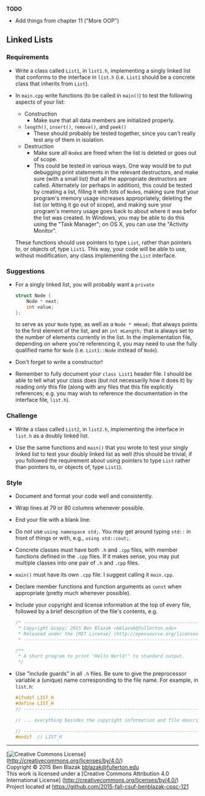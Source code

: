 **TODO**
- Add things from chapter 11 ("More OOP")

## Linked Lists

### Requirements

- Write a class called `List1`, in `list1.h`, implementing a singly linked list
  that conforms to the interface in `list.h` (i.e. `List1` should be a concrete
  class that inherits from `List`).

- In `main.cpp` write functions (to be called in `main()`) to test the
  following aspects of your list:
    - Construction
        - Make sure that all data members are initialized properly.
    - `length()`, `insert()`, `remove()`, and `peek()`
        - These should probably be tested together, since you can't really test
          any of them in isolation.
    - Destruction
        - Make sure all `Node`s are freed when the list is deleted or goes out
          of scope.
        - This could be tested in various ways.  One way would be to put
          debugging print statements in the relevant destructors, and make sure
          (with a small list) that all the appropriate destructors are called.
          Alternately (or perhaps in addition), this could be tested by
          creating a list, filling it with lots of `Node`s, making sure that
          your program's memory usage increases appropriately, deleting the
          list (or letting it go out of scope), and making sure your program's
          memory usage goes back to about where it was befor the list was
          created.  In Windows, you may be able to do this using the "Task
          Manager"; on OS X, you can use the "Activity Monitor".

  These functions should use pointers to type `List`, rather than pointers to,
  or objects of, type `List1`.  This way, your code will be able to use,
  without modification, any class implementing the `List` interface.


### Suggestions

- For a singly linked list, you will probably want a `private`

    ```c++
    struct Node {
        Node * next;
        int value;
    };
    ```

  to serve as your `Node` type, as well as a `Node * mHead;` that always points
  to the first element of the list, and an `int mLength;` that is always set to
  the number of elements currently in the list.  In the implementation file,
  depending on where you're referencing it, you may need to use the fully
  qualified name for `Node` (i.e.  `List1::Node` instead of `Node`).

- Don't forget to write a constructor!

- Remember to fully document your `class List1` header file.  I should be able
  to tell what your class does (but not necessarily how it does it) by reading
  *only* this file (along with any files that this file explicitly references;
  e.g. you may wish to reference the documentation in the interface file,
  `list.h`).


### Challenge

- Write a class called `List2`, in `list2.h`, implementing the interface in
  `list.h` as a doubly linked list.

- Use the same functions and `main()` that you wrote to test your singly linked
  list to test your doubly linked list as well (this should be trivial, if you
  followed the requirement about using pointers to type `List` rather than
  pointers to, or objects of, type `List1`).


### Style

- Document and format your code well and consistently.
- Wrap lines at 79 or 80 columns whenever possible.
- End your file with a blank line.
- Do *not* use `using namespace std;`.  You may get around typing `std::` in
  front of things or with, e.g., `using std::cout;`.

- Concrete classes must have both `.h` and `.cpp` files, with member functions
  defined in the `.cpp` files.  If it makes sense, you may put multiple classes
  into one pair of `.h` and `.cpp` files.

- `main()` must have its own `.cpp` file.  I suggest calling it `main.cpp`.

- Declare member functions and function arguments as `const` when appropriate
  (pretty much whenever possible).

- Include your copyright and license information at the top of every file,
  followed by a brief description of the file's contents, e.g.

    ```c++
    /* ----------------------------------------------------------------------------
     * Copyright &copy; 2015 Ben Blazak <bblazak@fullerton.edu>
     * Released under the [MIT License] (http://opensource.org/licenses/MIT)
     * ------------------------------------------------------------------------- */

    /**
     * A short program to print "Hello World!" to standard output.
     */
    ```

- Use "include guards" in all `.h` files.  Be sure to give the preprocessor
  variable a (unique) name corresponding to the file name.  For example, in
  `list.h`:

    ```c++
    #ifndef LIST_H
    #define LIST_H
    // ----------------------------------------------------------------------------

    // ... everything besides the copyright information and file description

    // ----------------------------------------------------------------------------
    #endif  // LIST_H
    ```


-------------------------------------------------------------------------------
[![Creative Commons License](https://i.creativecommons.org/l/by/4.0/88x31.png)]
(http://creativecommons.org/licenses/by/4.0/)  
Copyright &copy; 2015 Ben Blazak <bblazak@fullerton.edu>  
This work is licensed under a [Creative Commons Attribution 4.0 International
License] (http://creativecommons.org/licenses/by/4.0/)  
Project located at <https://github.com/2015-fall-csuf-benblazak-cpsc-121>

